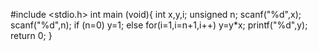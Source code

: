 #include <stdio.h>
int main (void){
 int x,y,i;
 unsigned n;
 scanf("%d",x);
 scanf("%d",n);
 if (n=0)
  y=1;
  else for(i=1,i=n+1,i++)
  y=y*x;
  printf("%d",y);
  return 0;
  }
